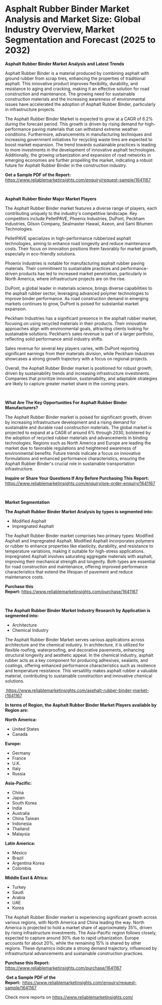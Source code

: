 <p><h1>Asphalt Rubber Binder Market Analysis and Market Size: Global Industry Overview, Market Segmentation and Forecast (2025 to 2032)</h1></p><p><strong>Asphalt Rubber Binder Market Analysis and Latest Trends</strong></p>
<p><p>Asphalt Rubber Binder is a material produced by combining asphalt with ground rubber from scrap tires, enhancing the properties of traditional asphalt. This innovative product improves flexibility, durability, and resistance to aging and cracking, making it an effective solution for road construction and maintenance. The growing need for sustainable construction materials and the increasing awareness of environmental issues have accelerated the adoption of Asphalt Rubber Binder, particularly in infrastructure projects.</p><p>The Asphalt Rubber Binder Market is expected to grow at a CAGR of 6.2% during the forecast period. This growth is driven by rising demand for high-performance paving materials that can withstand extreme weather conditions. Furthermore, advancements in manufacturing techniques and increasing government initiatives for recycling waste tires are expected to boost market expansion. The trend towards sustainable practices is leading to more investments in the development of innovative asphalt technologies. Additionally, the growing urbanization and expansion of road networks in emerging economies are further propelling the market, indicating a robust future for Asphalt Rubber Binder in the construction industry.</p></p>
<p><strong>Get a Sample PDF of the Report:&nbsp;</strong> <a href="https://www.reliablemarketinsights.com/enquiry/request-sample/1641167?utm_campaign=3044&utm_medium=2&utm_source=Github&utm_content=ia&utm_term=02042025&utm_id=asphalt-rubber-binder">https://www.reliablemarketinsights.com/enquiry/request-sample/1641167</a></p>
<p>&nbsp;</p>
<p><strong>Asphalt Rubber Binder Major Market Players</strong></p>
<p><p>The Asphalt Rubber Binder market features a diverse range of players, each contributing uniquely to the industry's competitive landscape. Key competitors include PelletPAVE, Phoenix Industries, DuPont, Peckham Industries, Gilson Company, Sealmaster Hawaii, Axeon, and Sami Bitumen Technologies.</p><p>PelletPAVE specializes in high-performance rubberized asphalt technologies, aiming to enhance road longevity and reduce maintenance costs. Their focus on innovation positions them favorably for market growth, especially in eco-friendly solutions.</p><p>Phoenix Industries is notable for manufacturing asphalt rubber paving materials. Their commitment to sustainable practices and performance-driven products has led to increased market penetration, particularly in North America, where infrastructure projects are on the rise.</p><p>DuPont, a global leader in materials science, brings diverse capabilities to the asphalt rubber sector, leveraging advanced polymer technologies to improve binder performance. As road construction demand in emerging markets continues to grow, DuPont is poised for substantial market expansion.</p><p>Peckham Industries has a significant presence in the asphalt rubber market, focusing on using recycled materials in their products. Their innovative approaches align with environmental goals, attracting clients looking for sustainable solutions. Peckham’s sales revenue is part of a larger portfolio, reflecting solid performance amid industry shifts.</p><p>Sales revenue for several key players varies, with DuPont reporting significant earnings from their materials division, while Peckham Industries showcases a strong growth trajectory with a focus on regional projects.</p><p>Overall, the Asphalt Rubber Binder market is positioned for robust growth, driven by sustainability trends and increasing infrastructure investments. Companies that prioritize innovation, sustainability, and adaptable strategies are likely to capture greater market share in the coming years.</p></p>
<p>&nbsp;</p>
<p><strong>What Are The Key Opportunities For Asphalt Rubber Binder Manufacturers?</strong></p>
<p><p>The Asphalt Rubber Binder market is poised for significant growth, driven by increasing infrastructure development and a rising demand for sustainable and durable road construction materials. The global market is projected to expand at a CAGR of around 6% through 2030, bolstered by the adoption of recycled rubber materials and advancements in binding technologies. Regions such as North America and Europe are leading the market due to favorable regulations and heightened awareness of environmental benefits. Future trends indicate a focus on innovative formulations and enhanced performance characteristics, ensuring the Asphalt Rubber Binder's crucial role in sustainable transportation infrastructure.</p></p>
<p><strong>Inquire or Share Your Questions If Any Before Purchasing This Report:</strong> <a href="https://www.reliablemarketinsights.com/enquiry/pre-order-enquiry/1641167?utm_campaign=3044&utm_medium=2&utm_source=Github&utm_content=ia&utm_term=02042025&utm_id=asphalt-rubber-binder">https://www.reliablemarketinsights.com/enquiry/pre-order-enquiry/1641167</a></p>
<p>&nbsp;</p>
<p><strong>Market Segmentation</strong></p>
<p><strong>The Asphalt Rubber Binder Market Analysis by types is segmented into:</strong></p>
<p><ul><li>Modified Asphalt</li><li>Impregnated Asphalt</li></ul></p>
<p><p>The Asphalt Rubber Binder market comprises two primary types: Modified Asphalt and Impregnated Asphalt. Modified Asphalt incorporates polymers or rubber to enhance properties like elasticity, durability, and resistance to temperature variations, making it suitable for high-stress applications. Impregnated Asphalt involves saturating aggregate materials with asphalt, improving their mechanical strength and longevity. Both types are essential for road construction and maintenance, offering improved performance characteristics that extend the lifespan of pavement and reduce maintenance costs.</p></p>
<p><strong>Purchase this Report:&nbsp;</strong><a href="https://www.reliablemarketinsights.com/purchase/1641167?utm_campaign=3044&utm_medium=2&utm_source=Github&utm_content=ia&utm_term=02042025&utm_id=asphalt-rubber-binder">https://www.reliablemarketinsights.com/purchase/1641167</a></p>
<p>&nbsp;</p>
<p><strong>The Asphalt Rubber Binder Market Industry Research by Application is segmented into:</strong></p>
<p><ul><li>Architecture</li><li>Chemical Industry</li></ul></p>
<p><p>The Asphalt Rubber Binder Market serves various applications across architecture and the chemical industry. In architecture, it is utilized for flexible roofing, waterproofing, and decorative pavements, enhancing structural longevity and aesthetic appeal. In the chemical industry, asphalt rubber acts as a key component for producing adhesives, sealants, and coatings, offering enhanced performance characteristics such as resilience and temperature resistance. This versatility makes asphalt rubber a valuable material, contributing to sustainable construction and innovative chemical solutions.</p></p>
<p><a href="https://www.reliablemarketinsights.com/asphalt-rubber-binder-market-r1641167?utm_campaign=3044&utm_medium=2&utm_source=Github&utm_content=ia&utm_term=02042025&utm_id=asphalt-rubber-binder">&nbsp;https://www.reliablemarketinsights.com/asphalt-rubber-binder-market-r1641167</a></p>
<p><strong>In terms of Region, the Asphalt Rubber Binder Market Players available by Region are:</strong></p>
<p>
    <p> <strong> North America: </strong>
        <ul>
            <li>United States</li>
            <li>Canada</li>
        </ul>
        </p> 
    <p> <strong> Europe: </strong>
        <ul>
            <li>Germany</li>
            <li>France</li>
            <li>U.K.</li>
            <li>Italy</li>
            <li>Russia</li>
        </ul>
        </p> 
    <p> <strong> Asia-Pacific: </strong>
        <ul>
            <li>China</li>
            <li>Japan</li>
            <li>South Korea</li>
            <li>India</li>
            <li>Australia</li>
            <li>China Taiwan</li>
            <li>Indonesia</li>
            <li>Thailand</li>
            <li>Malaysia</li>
        </ul>
        </p> 
    <p> <strong> Latin America: </strong>
        <ul>
            <li>Mexico</li>
            <li>Brazil</li>
            <li>Argentina Korea</li>
            <li>Colombia</li>
        </ul>
        </p> 
    <p> <strong> Middle East & Africa: </strong>
        <ul>
            <li>Turkey</li>
            <li>Saudi</li>
            <li>Arabia</li>
            <li>UAE</li>
            <li>Korea</li>
        </ul>
    </p>
    </p>
<p><p>The Asphalt Rubber Binder market is experiencing significant growth across various regions, with North America and China leading the way. North America is projected to hold a market share of approximately 35%, driven by rising infrastructure investments. The Asia-Pacific region follows closely, expected to capture around 30% due to rapid urbanization. Europe accounts for about 20%, while the remaining 15% is shared by other regions. These dynamics indicate a strong demand trajectory, influenced by infrastructural advancements and sustainable construction practices.</p></p>
<p><strong>Purchase this Report: </strong><a href="https://www.reliablemarketinsights.com/purchase/1641167?utm_campaign=3044&utm_medium=2&utm_source=Github&utm_content=ia&utm_term=02042025&utm_id=asphalt-rubber-binder">https://www.reliablemarketinsights.com/purchase/1641167</a></p>
<p>&nbsp;<strong>Get a Sample PDF of the Report:&nbsp;&nbsp;</strong><a href="https://www.reliablemarketinsights.com/enquiry/request-sample/1641167?utm_campaign=3044&utm_medium=2&utm_source=Github&utm_content=ia&utm_term=02042025&utm_id=asphalt-rubber-binder">https://www.reliablemarketinsights.com/enquiry/request-sample/1641167</a></p>
<p><strong></strong></p>
<p>Check more reports on <a href="https://www.reliablemarketinsights.com/?utm_campaign=3044&utm_medium=2&utm_source=Github&utm_content=ia&utm_term=02042025&utm_id=asphalt-rubber-binder">https://www.reliablemarketinsights.com/</a></p>